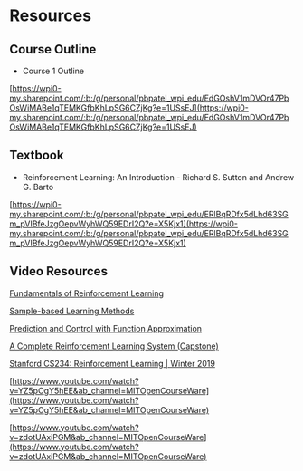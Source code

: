 # Resources

## Course Outline

- Course 1 Outline

[https://wpi0-my.sharepoint.com/:b:/g/personal/pbpatel_wpi_edu/EdGOshV1mDVOr47PbOsWiMABe1qTEMKGfbKhLpSG6CZjKg?e=1USsEJ](https://wpi0-my.sharepoint.com/:b:/g/personal/pbpatel_wpi_edu/EdGOshV1mDVOr47PbOsWiMABe1qTEMKGfbKhLpSG6CZjKg?e=1USsEJ)

## Textbook

- Reinforcement Learning: An Introduction - Richard S. Sutton and
Andrew G. Barto

[https://wpi0-my.sharepoint.com/:b:/g/personal/pbpatel_wpi_edu/ERlBqRDfx5dLhd63SGm_pVIBfeJzgOepvWyhWQ59EDrI2Q?e=X5Kjx1](https://wpi0-my.sharepoint.com/:b:/g/personal/pbpatel_wpi_edu/ERlBqRDfx5dLhd63SGm_pVIBfeJzgOepvWyhWQ59EDrI2Q?e=X5Kjx1)

## Video Resources

[Fundamentals
of Reinforcement Learning](https://www.coursera.org/learn/fundamentals-of-reinforcement-learning?specialization=reinforcement-learning)

[Sample-based
Learning Methods](https://www.coursera.org/learn/sample-based-learning-methods?specialization=reinforcement-learning)

[Prediction
and Control with Function Approximation](https://www.coursera.org/learn/prediction-control-function-approximation?specialization=reinforcement-learning)

[A
Complete Reinforcement Learning System (Capstone)](https://www.coursera.org/learn/complete-reinforcement-learning-system?specialization=reinforcement-learning)

[Stanford
CS234: Reinforcement Learning | Winter 2019](https://www.youtube.com/playlist?list=PLoROMvodv4rOSOPzutgyCTapiGlY2Nd8u)

[https://www.youtube.com/watch?v=YZ5pOgY5hEE&ab_channel=MITOpenCourseWare](https://www.youtube.com/watch?v=YZ5pOgY5hEE&ab_channel=MITOpenCourseWare)

[https://www.youtube.com/watch?v=zdotUAxiPGM&ab_channel=MITOpenCourseWare](https://www.youtube.com/watch?v=zdotUAxiPGM&ab_channel=MITOpenCourseWare)
